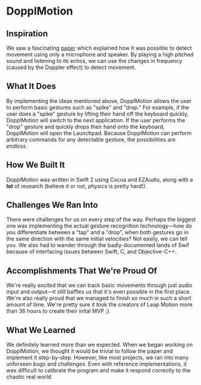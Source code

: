 # DopplMotion

## Inspiration
We saw a fascinating [paper](http://research.microsoft.com/en-us/um/redmond/groups/cue/publications/GuptaSoundWaveCHI2012.pdf) which explained how it was possible to detect movement using only a microphone and speaker. By playing a high pitched sound and listening to its echos, we can use the changes in frequency (caused by the Doppler effect) to detect movement.

## What It Does
By implementing the ideas mentioned above, DopplMotion allows the user to perform basic gestures such as "spike" and "drop." For example, if the user does a "spike" gesture by lifting their hand off the keyboard quickly, DopplMotion will switch to the next application. If the user performs the "drop" gesture and quickly drops their hand onto the keyboard, DopplMotion will open the Launchpad. Because DopplMotion can perform arbitrary commands for any detectable gesture, the possibilities are _endless_.

## How We Built It
DopplMotion was written in Swift 2 using Cocoa and EZAudio, along with a **lot** of research (believe it or not, physics is pretty hard!).

## Challenges We Ran Into
There were challenges for us on every step of the way. Perhaps the biggest one was implementing the actual gesture recognition technology—how do you differentiate between a "tap" and a "drop", when both gestures go in the same direction with the same initial velocities? Not easily, we can tell you. We also had to wander through the badly-documented lands of Swif  because of interfacing issues between Swift, C, and Objective-C++.

## Accomplishments That We're Proud Of
We're really excited that we can track basic movements through just audio input and output—it still baffles us that it's even possible in the first place. We're also really proud that we managed to finish so much in such a short amount of time. We're pretty sure it took the creators of Leap Motion more than 36 hours to create their inital MVP ;).

## What We Learned
We definitely learned more than we expected. When we began working on DopplMotion, we thought it would be trivial to follow the paper and implement it step-by-step. However, like most projects, we ran into many unforseen bugs and challenges. Even with reference implementations, it was difficult to calibrate the program and make it respond correctly to the chaotic real world.
